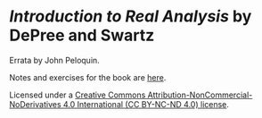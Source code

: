 # _Introduction to Real Analysis_ by DePree and Swartz
Errata by John Peloquin.


Notes and exercises for the book are [here](https://github.com/blargoner/math-analysis-depree).

Licensed under a [Creative Commons Attribution-NonCommercial-NoDerivatives 4.0 International (CC BY-NC-ND 4.0) license](http://creativecommons.org/licenses/by-nc-nd/4.0/).
